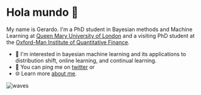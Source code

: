 # Hola mundo 👋

My name is Gerardo. I'm a PhD student in Bayesian methods and Machine Learning at [Queen Mary University of London](https://www.qmul.ac.uk/maths/profiles/duranmarting.html) and a visiting PhD student at the [Oxford-Man Institute of Quantitative Finance](https://oxford-man.ox.ac.uk/).

- 🤖 I'm interested in bayesian machine learning and its applications to distribution shift, online learning, and continual learning.
- 📧 You can ping me on [twitter](https://twitter.com/grrddm) or
- 🌐 Learn more [about me](https://gerdm.github.io).

![waves](https://github.com/gerdm/gerdm/assets/4108759/8475ac5e-b95f-45f7-948a-ddda9b234ed0)
